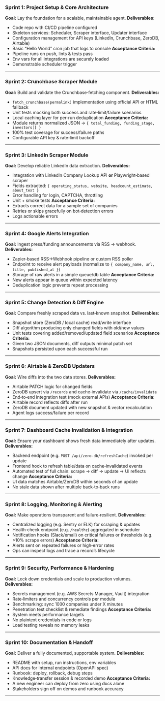 ### Sprint 1: Project Setup & Core Architecture

**Goal:** Lay the foundation for a scalable, maintainable agent.
**Deliverables:**

* Code repo with CI/CD pipeline configured
* Skeleton services: Scheduler, Scraper interface, Updater interface
* Configuration management for API keys (LinkedIn, Crunchbase, ZeroDB, Airtable)
* Basic “Hello World” cron job that logs to console
  **Acceptance Criteria:**
* Pipeline runs on push, lints & tests pass
* Env vars for all integrations are securely loaded
* Demonstrable scheduler trigger

---

### Sprint 2: Crunchbase Scraper Module

**Goal:** Build and validate the Crunchbase‐fetching component.
**Deliverables:**

* `fetch_crunchbase(permalink)` implementation using official API or HTML fallback
* Unit tests mocking both success and rate‐limit/failure scenarios
* Local caching layer for per‐run deduplication
  **Acceptance Criteria:**
* Module returns normalized JSON → `{ total_funding, funding_stage, investors[] }`
* 100% test coverage for success/failure paths
* Configurable API key & rate‐limit backoff

---

### Sprint 3: LinkedIn Scraper Module

**Goal:** Develop reliable LinkedIn data extraction.
**Deliverables:**

* Integration with LinkedIn Company Lookup API **or** Playwright‐based scraper
* Fields extracted: `{ operating_status, website, headcount_estimate, about_text }`
* Error handling for login, CAPTCHA, throttling
* Unit + smoke tests
  **Acceptance Criteria:**
* Extracts correct data for a sample set of companies
* Retries or skips gracefully on bot‐detection errors
* Logs actionable errors

---

### Sprint 4: Google Alerts Integration

**Goal:** Ingest press/funding announcements via RSS → webhook.
**Deliverables:**

* Zapier‐based RSS→Webhook pipeline or custom RSS poller
* Endpoint to receive alert payloads (normalize to `{ company_name, url, title, published_at }`)
* Storage of raw alerts in a simple queue/db table
  **Acceptance Criteria:**
* New alerts appear in queue within expected latency
* Deduplication logic prevents repeat processing

---

### Sprint 5: Change Detection & Diff Engine

**Goal:** Compare freshly scraped data vs. last‐known snapshot.
**Deliverables:**

* Snapshot store (ZeroDB / local cache) read/write interface
* Diff algorithm producing only changed fields with old/new values
* Unit tests covering added/removed/updated field scenarios
  **Acceptance Criteria:**
* Given two JSON documents, diff outputs minimal patch set
* Snapshots persisted upon each successful run

---

### Sprint 6: Airtable & ZeroDB Updaters

**Goal:** Wire diffs into the two data stores.
**Deliverables:**

* Airtable PATCH logic for changed fields
* ZeroDB upsert via `/records` and cache‐invalidate via `/cache/invalidate`
* End‐to‐end integration test (mock external APIs)
  **Acceptance Criteria:**
* Airtable record reflects diffs after run
* ZeroDB document updated with new snapshot & vector recalculation
* Agent logs success/failure per record

---

### Sprint 7: Dashboard Cache Invalidation & Integration

**Goal:** Ensure your dashboard shows fresh data immediately after updates.
**Deliverables:**

* Backend endpoint (e.g. `POST /api/zero-db/refreshCache`) invoked per update
* Frontend hook to refresh table/data on cache‐invalidated events
* Automated test of full chain: scrape → diff → update → UI reflects change
  **Acceptance Criteria:**
* UI data matches Airtable/ZeroDB within seconds of an update
* No stale data shown after multiple back‐to‐back runs

---

### Sprint 8: Logging, Monitoring & Alerting

**Goal:** Make operations transparent and failure‐resilient.
**Deliverables:**

* Centralized logging (e.g. Sentry or ELK) for scraping & updates
* Health‐check endpoint (e.g. `/healthz`) aggregated in scheduler
* Notification hooks (Slack/email) on critical failures or thresholds (e.g. >10% scrape errors)
  **Acceptance Criteria:**
* Alerts sent on repeated failures or high‐error rates
* Ops can inspect logs and trace a record’s lifecycle

---

### Sprint 9: Security, Performance & Hardening

**Goal:** Lock down credentials and scale to production volumes.
**Deliverables:**

* Secrets management (e.g. AWS Secrets Manager, Vault) integration
* Rate‐limiters and concurrency controls per module
* Benchmarking: sync 1000 companies under X minutes
* Penetration test checklist & remediate findings
  **Acceptance Criteria:**
* System meets performance targets
* No plaintext credentials in code or logs
* Load testing reveals no memory leaks

---

### Sprint 10: Documentation & Handoff

**Goal:** Deliver a fully documented, supportable system.
**Deliverables:**

* README with setup, run instructions, env variables
* API docs for internal endpoints (OpenAPI spec)
* Runbook: deploy, rollback, debug steps
* Knowledge‐transfer session & recorded demo
  **Acceptance Criteria:**
* A new engineer can deploy from zero using docs alone
* Stakeholders sign off on demos and runbook accuracy

---

